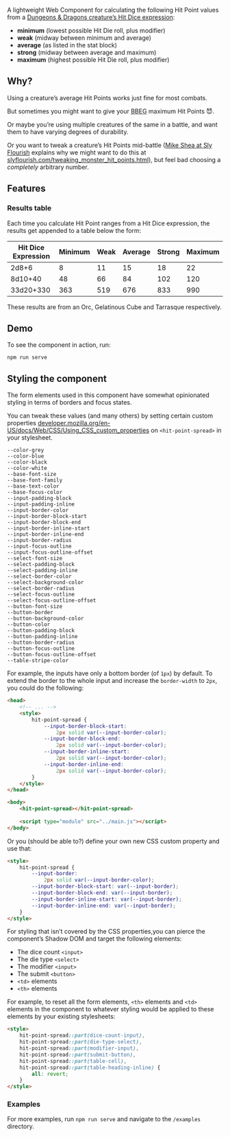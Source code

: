 A lightweight Web Component for calculating the following Hit Point values from a [Dungeons &amp; Dragons creature’s Hit Dice expression](https://www.dndbeyond.com/sources/dnd/basic-rules-2014/monsters#HitPoints):

- **minimum** (lowest possible Hit Die roll, plus modifier)
- **weak** (midway between minimum and average)
- **average** (as listed in the stat block)
- **strong** (midway between average and maximum)
- **maximum** (highest possible Hit Die roll, plus modifier)

## Why?

Using a creature’s average Hit Points works just fine for most combats. 

But sometimes you might want to give your <abbr title="Big Bad Evil Guy">BBEG</abbr> maximum Hit Points&nbsp;😈.

Or maybe you’re using multiple creatures of the same in a battle, and want them to have varying degrees of durability. 

Or you want to tweak a creature’s Hit Points mid-battle ([Mike Shea at Sly Flourish](https://slyflourish.com) explains why we might want to do this at [slyflourish.com/tweaking_monster_hit_points.html](https://slyflourish.com/tweaking_monster_hit_points.html)), but feel bad choosing a *completely* arbitrary number. 

## Features

### Results table

Each time you calculate Hit Point ranges from a Hit Dice expression, the results get appended to a table below the form:

| Hit Dice Expression | Minimum | Weak   | Average | Strong | Maximum |
|---------------------|---------|--------|---------|--------|---------|
| 2d8+6               | 8       | 11     | 15      | 18     | 22      | 
| 8d10+40             | 48      | 66     | 84      | 102    | 120     | 
| 33d20+330           | 363     | 519    | 676     | 833    | 990     | 

These results are from an Orc, Gelatinous Cube and Tarrasque respectively.

## Demo

To see the component in action, run:

```shell
npm run serve
```

## Styling the component

The form elements used in this component have somewhat opinionated styling in terms of borders and focus states.

You can tweak these values (and many others) by setting certain custom properties [developer.mozilla.org/en-US/docs/Web/CSS/Using_CSS_custom_properties](https://developer.mozilla.org/en-US/docs/Web/CSS/Using_CSS_custom_properties) on `<hit-point-spread>` in your stylesheet.

```
--color-grey
--color-blue
--color-black
--color-white
--base-font-size
--base-font-family
--base-text-color
--base-focus-color
--input-padding-block
--input-padding-inline
--input-border-color
--input-border-block-start
--input-border-block-end
--input-border-inline-start
--input-border-inline-end
--input-border-radius
--input-focus-outline
--input-focus-outline-offset
--select-font-size
--select-padding-block
--select-padding-inline
--select-border-color
--select-background-color
--select-border-radius
--select-focus-outline
--select-focus-outline-offset
--button-font-size
--button-border
--button-background-color
--button-color
--button-padding-block
--button-padding-inline
--button-border-radius
--button-focus-outline
--button-focus-outline-offset
--table-stripe-color
```

For example, the inputs have only a bottom border (of `1px`) by default. To extend the border to the whole input and increase the `border-width` to `2px`, you could do the following:

```html
<head>
    <!-- ... -->
    <style>
        hit-point-spread {
            --input-border-block-start: 
                2px solid var(--input-border-color);
            --input-border-block-end: 
                2px solid var(--input-border-color);
            --input-border-inline-start: 
                2px solid var(--input-border-color);
            --input-border-inline-end: 
                2px solid var(--input-border-color);
        }
    </style>
</head>

<body>
    <hit-point-spread></hit-point-spread>
    
    <script type="module" src="../main.js"></script>
</body>
```

Or you (should be able to?) define your own new CSS custom property and use that:

```html
<style>
    hit-point-spread {
        --input-border: 
            2px solid var(--input-border-color);
        --input-border-block-start: var(--input-border);
        --input-border-block-end: var(--input-border);
        --input-border-inline-start: var(--input-border);
        --input-border-inline-end: var(--input-border);
    }
</style>
```

For styling that isn’t covered by the CSS properties,you can pierce the component’s Shadow DOM and target the following elements:

- The dice count `<input>`
- The die type `<select>`
- The modifier `<input>`
- The submit `<button>`
- `<td>` elements
- `<th>` elements

For example, to reset all the form elements, `<th>` elements and `<td>` elements in the component to whatever styling would be applied to these elements by your existing stylesheets:

```html
<style>
    hit-point-spread::part(dice-count-input),
    hit-point-spread::part(die-type-select),
    hit-point-spread::part(modifier-input),
    hit-point-spread::part(submit-button),
    hit-point-spread::part(table-cell),
    hit-point-spread::part(table-heading-inline) {
        all: revert;
    }
</style>
```

### Examples

For more examples, run `npm run serve` and navigate to the `/examples` directory.